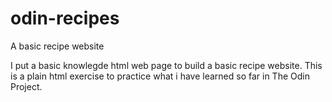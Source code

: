 # odin-recipes
A basic recipe website

I put a basic knowlegde html web page to build a basic recipe website. 
This is a plain html exercise to practice what i have learned so far in The Odin Project.
